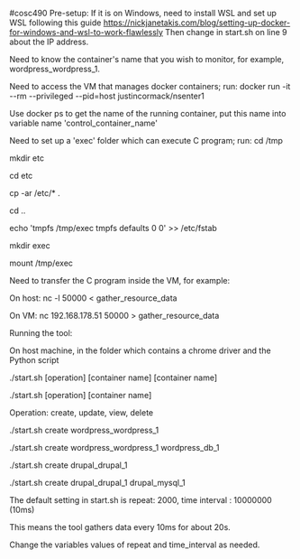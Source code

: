 #cosc490
Pre-setup:
If it is on Windows, need to install WSL and set up WSL following this guide https://nickjanetakis.com/blog/setting-up-docker-for-windows-and-wsl-to-work-flawlessly
Then change in start.sh on line 9 about the IP address.

Need to know the container's name that you wish to monitor, for example, wordpress_wordpress_1.

Need to access the VM that manages docker containers; run: docker run -it --rm --privileged --pid=host justincormack/nsenter1

Use docker ps to get the name of the running container, put this name into variable name 'control_container_name'

Need to set up a 'exec' folder which can execute C program; run:
cd /tmp

mkdir etc

cd etc

cp -ar /etc/* .

cd ..

echo 'tmpfs /tmp/exec tmpfs defaults 0 0' >> /etc/fstab

mkdir exec

mount /tmp/exec

Need to transfer the C program inside the VM, for example:

On host: nc -l 50000  < gather_resource_data

On VM: nc 192.168.178.51 50000 > gather_resource_data

Running the tool:

On host machine, in the folder which contains a chrome driver and the Python script 

./start.sh [operation] [container name] [container name]

./start.sh [operation] [container name]

Operation: create, update, view, delete

./start.sh create wordpress_wordpress_1

./start.sh create wordpress_wordpress_1 wordpress_db_1

./start.sh create drupal_drupal_1

./start.sh create drupal_drupal_1 drupal_mysql_1

The default setting in start.sh is repeat: 2000, time interval : 10000000 (10ms)

This means the tool gathers data every 10ms for about 20s.

Change the variables values of repeat and time_interval as needed. 
